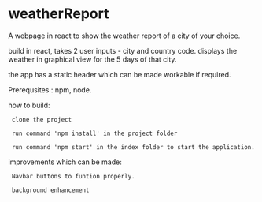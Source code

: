 # weatherReport
A webpage in react to show the weather report of a city of your choice.

build in react, takes 2 user inputs - city and country code.
displays the weather in graphical view for the 5 days of that city.

the app has a static header which can be made workable if required.

Prerequsites : npm, node.

how to build:

     clone the project
  
     run command 'npm install' in the project folder
  
     run command 'npm start' in the index folder to start the application.
  
  
  improvements which can be made: 
  
  
     Navbar buttons to funtion properly.
  
     background enhancement
  
